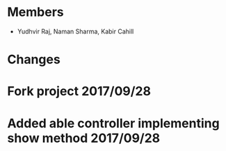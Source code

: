 # Members
- Yudhvir Raj, Naman Sharma, Kabir Cahill

# Changes
  # Fork project 2017/09/28
  # Added able controller implementing show method 2017/09/28
